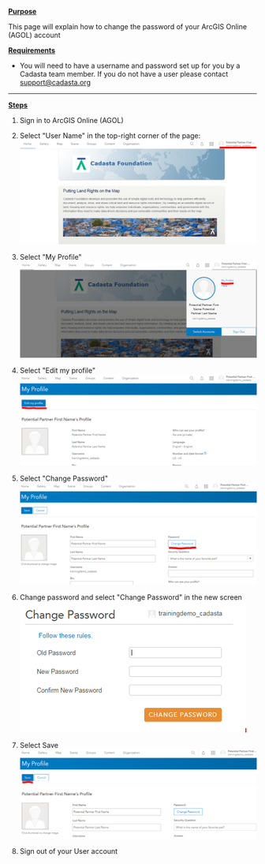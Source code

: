 <u>**Purpose**</u>

This page will explain how to change the password of your ArcGIS Online (AGOL) account 

<u>**Requirements**</u>

* You will need to have a username and password set up for you by a Cadasta team member. If you do not have a user please contact support@cadasta.org

-----

<u>**Steps**</u>

1. Sign in to ArcGIS Online (AGOL)
2. Select "User Name" in the top-right corner of the page:
![](imgs/image3.png)   
1. Select "My Profile"
![](imgs/image1.png)

1. Select "Edit my profile"
![](imgs/image4.png)

1. Select "Change Password"
![](imgs/image2.png)

1. Change password and select "Change Password" in the new screen
![](imgs/image6.png)

1. Select Save
![](imgs/image5.png)

1. Sign out of your User account
